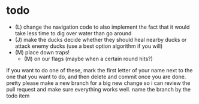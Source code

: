# todo
- (L) change the navigation code to also implement the fact that it would take less time to dig over water than go around
- (J) make the ducks decide whether they should heal nearby ducks or attack enemy ducks (use a best option algorithm if you will)
- (M) place down traps!
  - (M) on our flags (maybe when a certain round hits?)
  

If you want to do one of these, mark the first letter of your name
next to the one that you want to do, and then delete and commit once 
you are done. pretty please make a new branch for a big new change so i 
can review the pull request and make sure everything works well.
name the branch by the todo item